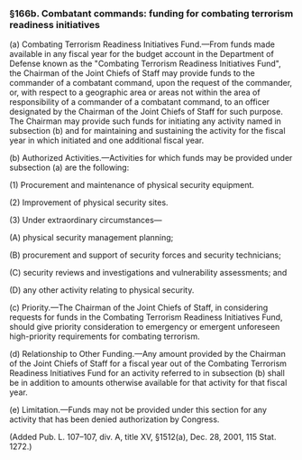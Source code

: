 ### §166b. Combatant commands: funding for combating terrorism readiness initiatives ###

(a) Combating Terrorism Readiness Initiatives Fund.—From funds made available in any fiscal year for the budget account in the Department of Defense known as the "Combating Terrorism Readiness Initiatives Fund", the Chairman of the Joint Chiefs of Staff may provide funds to the commander of a combatant command, upon the request of the commander, or, with respect to a geographic area or areas not within the area of responsibility of a commander of a combatant command, to an officer designated by the Chairman of the Joint Chiefs of Staff for such purpose. The Chairman may provide such funds for initiating any activity named in subsection (b) and for maintaining and sustaining the activity for the fiscal year in which initiated and one additional fiscal year.

(b) Authorized Activities.—Activities for which funds may be provided under subsection (a) are the following:

(1) Procurement and maintenance of physical security equipment.

(2) Improvement of physical security sites.

(3) Under extraordinary circumstances—

(A) physical security management planning;

(B) procurement and support of security forces and security technicians;

(C) security reviews and investigations and vulnerability assessments; and

(D) any other activity relating to physical security.

(c) Priority.—The Chairman of the Joint Chiefs of Staff, in considering requests for funds in the Combating Terrorism Readiness Initiatives Fund, should give priority consideration to emergency or emergent unforeseen high-priority requirements for combating terrorism.

(d) Relationship to Other Funding.—Any amount provided by the Chairman of the Joint Chiefs of Staff for a fiscal year out of the Combating Terrorism Readiness Initiatives Fund for an activity referred to in subsection (b) shall be in addition to amounts otherwise available for that activity for that fiscal year.

(e) Limitation.—Funds may not be provided under this section for any activity that has been denied authorization by Congress.

(Added Pub. L. 107–107, div. A, title XV, §1512(a), Dec. 28, 2001, 115 Stat. 1272.)
